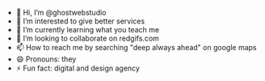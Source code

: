 - 👋 Hi, I’m @ghostwebstudio
- 👀 I’m interested to give better services
- 🌱 I’m currently learning what you teach me
- 💞️ I’m looking to collaborate on redgifs.com
- 📫 How to reach me by searching "deep always ahead" on google maps
- 😄 Pronouns: they
- ⚡ Fun fact: digital and design agency

<!---
ghostwebstudio/ghostwebstudio is a ✨ special ✨ repository because its `README.md` (this file) appears on your GitHub profile.
You can click the Preview link to take a look at your changes.
--->
